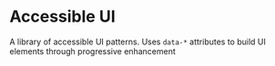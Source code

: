 # Accessible UI
A library of accessible UI patterns. Uses `data-*` attributes to build UI elements through progressive enhancement
